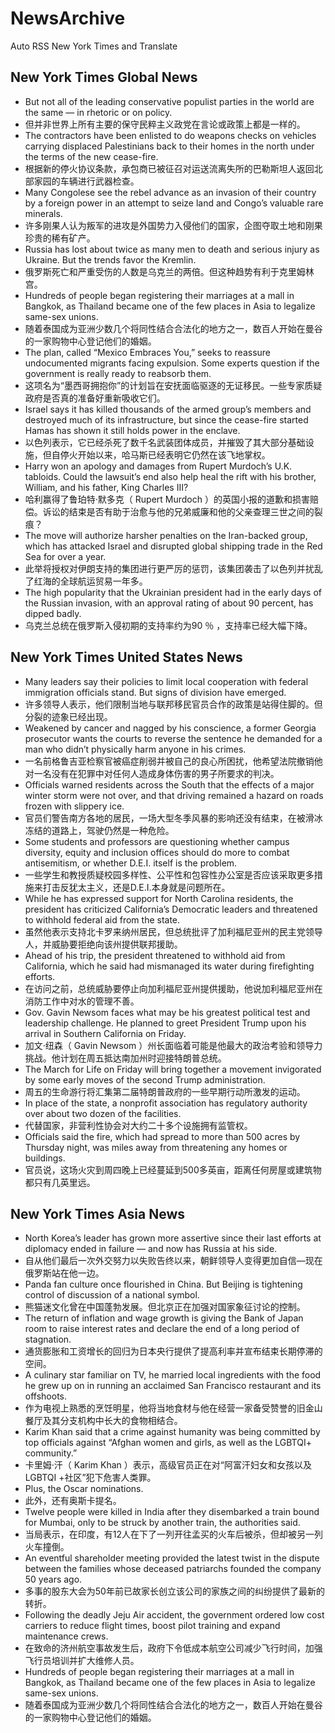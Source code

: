 # NewsArchive
Auto RSS New York Times and Translate

## New York Times Global News
* But not all of the leading conservative populist parties in the world are the same — in rhetoric or on policy.
* 但并非世界上所有主要的保守民粹主义政党在言论或政策上都是一样的。
* The contractors have been enlisted to do weapons checks on vehicles carrying displaced Palestinians back to their homes in the north under the terms of the new cease-fire.
* 根据新的停火协议条款，承包商已被征召对运送流离失所的巴勒斯坦人返回北部家园的车辆进行武器检查。
* Many Congolese see the rebel advance as an invasion of their country by a foreign power in an attempt to seize land and Congo’s valuable rare minerals.
* 许多刚果人认为叛军的进攻是外国势力入侵他们的国家，企图夺取土地和刚果珍贵的稀有矿产。
* Russia has lost about twice as many men to death and serious injury as Ukraine. But the trends favor the Kremlin.
* 俄罗斯死亡和严重受伤的人数是乌克兰的两倍。但这种趋势有利于克里姆林宫。
* Hundreds of people began registering their marriages at a mall in Bangkok, as Thailand became one of the few places in Asia to legalize same-sex unions.
* 随着泰国成为亚洲少数几个将同性结合合法化的地方之一，数百人开始在曼谷的一家购物中心登记他们的婚姻。
* The plan, called “Mexico Embraces You,” seeks to reassure undocumented migrants facing expulsion. Some experts question if the government is really ready to reabsorb them.
* 这项名为“墨西哥拥抱你”的计划旨在安抚面临驱逐的无证移民。一些专家质疑政府是否真的准备好重新吸收它们。
* Israel says it has killed thousands of the armed group’s members and destroyed much of its infrastructure, but since the cease-fire started Hamas has shown it still holds power in the enclave.
* 以色列表示，它已经杀死了数千名武装团体成员，并摧毁了其大部分基础设施，但自停火开始以来，哈马斯已经表明它仍然在该飞地掌权。
* Harry won an apology and damages from Rupert Murdoch’s U.K. tabloids. Could the lawsuit’s end also help heal the rift with his brother, William, and his father, King Charles III?
* 哈利赢得了鲁珀特·默多克（ Rupert Murdoch ）的英国小报的道歉和损害赔偿。诉讼的结束是否有助于治愈与他的兄弟威廉和他的父亲查理三世之间的裂痕？
* The move will authorize harsher penalties on the Iran-backed group, which has attacked Israel and disrupted global shipping trade in the Red Sea for over a year.
* 此举将授权对伊朗支持的集团进行更严厉的惩罚，该集团袭击了以色列并扰乱了红海的全球航运贸易一年多。
* The high popularity that the Ukrainian president had in the early days of the Russian invasion, with an approval rating of about 90 percent, has dipped badly.
* 乌克兰总统在俄罗斯入侵初期的支持率约为90 ％ ，支持率已经大幅下降。

## New York Times United States News
* Many leaders say their policies to limit local cooperation with federal immigration officials stand. But signs of division have emerged.
* 许多领导人表示，他们限制当地与联邦移民官员合作的政策是站得住脚的。但分裂的迹象已经出现。
* Weakened by cancer and nagged by his conscience, a former Georgia prosecutor wants the courts to reverse the sentence he demanded for a man who didn’t physically harm anyone in his crimes.
* 一名前格鲁吉亚检察官被癌症削弱并被自己的良心所困扰，他希望法院撤销他对一名没有在犯罪中对任何人造成身体伤害的男子所要求的判决。
* Officials warned residents across the South that the effects of a major winter storm were not over, and that driving remained a hazard on roads frozen with slippery ice.
* 官员们警告南方各地的居民，一场大型冬季风暴的影响还没有结束，在被滑冰冻结的道路上，驾驶仍然是一种危险。
* Some students and professors are questioning whether campus diversity, equity and inclusion offices should do more to combat antisemitism, or whether D.E.I. itself is the problem.
* 一些学生和教授质疑校园多样性、公平性和包容性办公室是否应该采取更多措施来打击反犹太主义，还是D.E.I.本身就是问题所在。
* While he has expressed support for North Carolina residents, the president has criticized California’s Democratic leaders and threatened to withhold federal aid from the state.
* 虽然他表示支持北卡罗来纳州居民，但总统批评了加利福尼亚州的民主党领导人，并威胁要拒绝向该州提供联邦援助。
* Ahead of his trip, the president threatened to withhold aid from California, which he said had mismanaged its water during firefighting efforts.
* 在访问之前，总统威胁要停止向加利福尼亚州提供援助，他说加利福尼亚州在消防工作中对水的管理不善。
* Gov. Gavin Newsom faces what may be his greatest political test and leadership challenge. He planned to greet President Trump upon his arrival in Southern California on Friday.
* 加文·纽森（ Gavin Newsom ）州长面临着可能是他最大的政治考验和领导力挑战。他计划在周五抵达南加州时迎接特朗普总统。
* The March for Life on Friday will bring together a movement invigorated by some early moves of the second Trump administration.
* 周五的生命游行将汇集第二届特朗普政府的一些早期行动所激发的运动。
* In place of the state, a nonprofit association has regulatory authority over about two dozen of the facilities.
* 代替国家，非营利性协会对大约二十多个设施拥有监管权。
* Officials said the fire, which had spread to more than 500 acres by Thursday night, was miles away from threatening any homes or buildings.
* 官员说，这场火灾到周四晚上已经蔓延到500多英亩，距离任何房屋或建筑物都只有几英里远。

## New York Times Asia News
* North Korea’s leader has grown more assertive since their last efforts at diplomacy ended in failure — and now has Russia at his side.
* 自从他们最后一次外交努力以失败告终以来，朝鲜领导人变得更加自信—现在俄罗斯站在他一边。
* Panda fan culture once flourished in China. But Beijing is tightening control of discussion of a national symbol.
* 熊猫迷文化曾在中国蓬勃发展。但北京正在加强对国家象征讨论的控制。
* The return of inflation and wage growth is giving the Bank of Japan room to raise interest rates and declare the end of a long period of stagnation.
* 通货膨胀和工资增长的回归为日本央行提供了提高利率并宣布结束长期停滞的空间。
* A culinary star familiar on TV, he married local ingredients with the food he grew up on in running an acclaimed San Francisco restaurant and its offshoots.
* 作为电视上熟悉的烹饪明星，他将当地食材与他在经营一家备受赞誉的旧金山餐厅及其分支机构中长大的食物相结合。
* Karim Khan said that a crime against humanity was being committed by top officials against “Afghan women and girls, as well as the LGBTQI+ community.”
* 卡里姆·汗（ Karim Khan ）表示，高级官员正在对“阿富汗妇女和女孩以及LGBTQI +社区”犯下危害人类罪。
* Plus, the Oscar nominations.
* 此外，还有奥斯卡提名。
* Twelve people were killed in India after they disembarked a train bound for Mumbai, only to be struck by another train, the authorities said.
* 当局表示，在印度，有12人在下了一列开往孟买的火车后被杀，但却被另一列火车撞倒。
* An eventful shareholder meeting provided the latest twist in the dispute between the families whose deceased patriarchs founded the company 50 years ago.
* 多事的股东大会为50年前已故家长创立该公司的家族之间的纠纷提供了最新的转折。
* Following the deadly Jeju Air accident, the government ordered low cost carriers to reduce flight times, boost pilot training and expand maintenance crews.
* 在致命的济州航空事故发生后，政府下令低成本航空公司减少飞行时间，加强飞行员培训并扩大维修人员。
* Hundreds of people began registering their marriages at a mall in Bangkok, as Thailand became one of the few places in Asia to legalize same-sex unions.
* 随着泰国成为亚洲少数几个将同性结合合法化的地方之一，数百人开始在曼谷的一家购物中心登记他们的婚姻。

